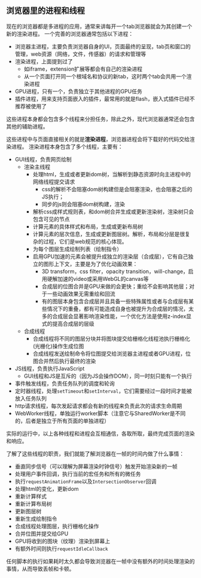 [comment]: <browser> (title: '浏览器里的进程和线程', keywords: 'process, thread, browser', date: '2020-7-30')

## 浏览器里的进程和线程

现在的浏览器都是多进程的应用，通常来讲每开一个tab浏览器就会为其创建一个新的渲染进程。
一个完善的浏览器通常包括以下进程：
* 浏览器主进程，主要负责浏览器自身的UI，页面最终的呈现，tab页和窗口的管理，web资源（网络，文件，传感器）的请求和管理等
* 渲染进程，上面提到过了
  * 如iframe，extension扩展等都会有自己的渲染进程
  * 从一个页面打开同一个根域名和协议的新tab，这时两个tab会共用一个渲染进程
* GPU进程，只有一个，负责独立于其他进程的GPU任务
* 插件进程，用来支持页面嵌入的插件，最常用的就是flash，嵌入式插件已经不推荐被使用了

这些进程本身都会包含多个线程来分担任务，除此之外，现代浏览器通常还会包含其他的辅助进程。

这些进程中与页面直接相关的就是**渲染进程**，浏览器进程会将下载好的代码交给渲染进程。
渲染进程本身包含了多个线程，主要有：

* GUI线程，负责网页绘制
  * 渲染主线程
    * 处理html，生成或者更新dom树，当解析到静态资源时向主进程中的网络线程提交请求
      * css的解析不会阻塞dom树构建但是会阻塞渲染，也会阻塞之后的JS执行；
      * 同步的js则会阻塞dom树构建，渲染
    * 解析css成样式规则表，和dom树合并生成或更新渲染树，渲染树只会包含可见的节点
    * 计算元素的具体样式和布局，生成或更新布局树
    * 计算元素的层次信息，生成或更新图层树。解析，布局和分层是很复杂的过程，它们是web规范的核心体现。
    * 为每个图层生成绘制列表（绘制指令）
    * 启用GPU加速的元素会被提升成独立的渲染层（合成层），它有自己独立的图形上下文，主要是为了优化动画效果：
      * 3D transform，css filter，opacity transition，will-change，启用硬解加速的video或采用WebGL的canvas等
      * 合成层的位图合并是GPU来做的会更快；重绘不会影响其他层；对于一些动画效果无需重绘和回流
      * 有的图层本身包含合成层并且具备一些特殊属性或者与合成层有某些情况下的重叠，都有可能造成自身也被提升为合成层的情况，太多的合成层会显著影响渲染性能，一个优化方法是使用z-index显式的提高合成层的层级
  * 合成线程
    * 合成线程将不同的图层分块并将图块提交给栅格化线程池执行栅格化(光栅化)操作生成位图
    * 合成线程发送绘制命令将位图提交给浏览器主进程或者GPU进程，位图合并然后执行最终的渲染
* JS线程，负责执行JavaScript
  * GUI线程和JS是互斥的（因为JS会操作DOM），同一时刻只能有一个执行
* 事件触发线程，负责任务队列的调度和轮询
* 定时器线程，处理`setTimeout`和`setInterval`，它们需要经过一段时间才能被放入任务队列
* http请求线程，每次发起请求都会有新的线程来负责此次的请求生命周期
* WebWorker线程，单独运行worker脚本（注意它与SharedWorker是不同的，后者是独立于所有页面的单独进程）

实际的运行中，以上各种线程和进程会互相通信，各取所取，最终完成页面的渲染和响应。

了解了这些线程的职责，我们就能了解浏览器在一帧的时间内做了什么事情：

* 垂直同步信号（可以理解为屏幕渲染时钟信号）触发开始渲染新的一帧
* 处理用户事件回调，执行当前的宏任务和所有的微任务
* 执行`requestAnimationFrame`以及`IntersectionObserver`回调
* 处理html的变化，更新dom
* 重新计算样式
* 重新计算布局树
* 更新图层树
* 重新生成绘制指令
* 合成线程处理图层，执行栅格化操作
* 合并位图并提交给GPU
* GPU将收到的图块（纹理）渲染到屏幕上
* 有额外时间则执行`requestIdleCallback`

任何脚本的执行如果耗时太久都会导致浏览器在一帧中没有额外的时间处理渲染的事情，从而导致丢帧和卡顿。


